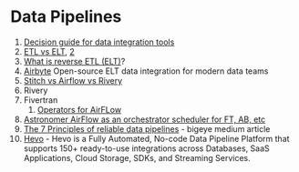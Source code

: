 # Data Pipelines

1. [Decision guide for data integration tools](https://www.metaplane.dev/blog/decision-guide-to-choosing-a-data-integration-tool)
2. [ETL vs ELT](https://www.qlik.com/us/etl/etl-vs-elt), [2](https://www.guru99.com/etl-vs-elt.html)
3. [What is reverse ETL (ELT)](https://torbjornzetterlund.com/what-is-reverse-etl/)?&#x20;
4. [Airbyte](https://airbyte.com/) Open-source ELT data integration for modern data teams
5. [Stitch vs Airflow vs Rivery](https://www.stitchdata.com/vs/airflow/rivery/)
6. Rivery
7. Fivertran
   1. [Operators for AirFLow](https://www.fivetran.com/blog/announcing-the-fivetran-airflow-provider)
8. [Astronomer AirFlow as an orchestrator scheduler for FT, AB, etc](https://www.astronomer.io/blog/best-etl-tools-airflow/)
9. [The 7 Principles of reliable data pipelines](https://medium.com/bigeye/seven-principles-for-reliable-data-pipelines-e82a82810e4f) - bigeye medium article
10. [Hevo](https://hevodata.com/integrations/pipeline/) - Hevo is a Fully Automated, No-code Data Pipeline Platform that supports 150+ ready-to-use integrations across Databases, SaaS Applications, Cloud Storage, SDKs, and Streaming Services.